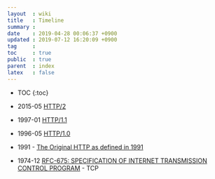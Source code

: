 ```yaml
---
layout  : wiki
title   : Timeline
summary : 
date    : 2019-04-28 00:06:37 +0900
updated : 2019-07-12 16:20:09 +0900
tag     : 
toc     : true
public  : true
parent  : index
latex   : false
---
```

* TOC
{:toc}

* 2015-05 [HTTP/2](https://tools.ietf.org/html/rfc7540 )
* 1997-01 [HTTP/1.1](https://tools.ietf.org/html/rfc2068 )
* 1996-05 [HTTP/1.0](https://tools.ietf.org/html/rfc1945 )
* 1991 - [The Original HTTP as defined in 1991](https://www.w3.org/Protocols/HTTP/AsImplemented.html )
* 1974-12 [RFC-675: SPECIFICATION OF INTERNET TRANSMISSION CONTROL PROGRAM](https://tools.ietf.org/html/rfc675 ) - TCP
